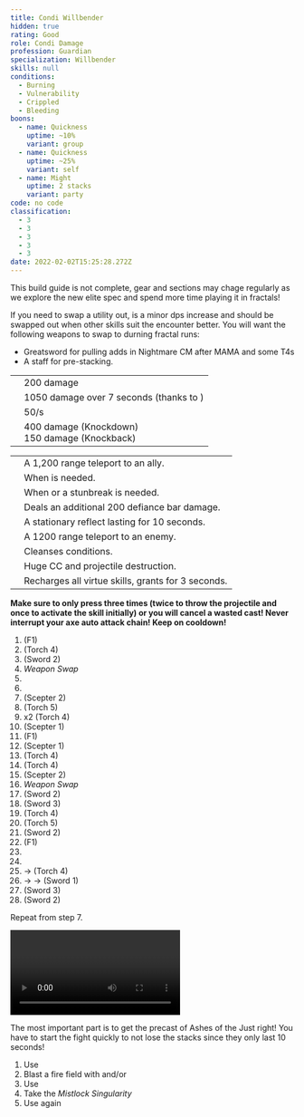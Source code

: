 ```yaml
---
title: Condi Willbender
hidden: true
rating: Good
role: Condi Damage
profession: Guardian
specialization: Willbender
skills: null
conditions:
  - Burning
  - Vulnerability
  - Crippled
  - Bleeding
boons:
  - name: Quickness
    uptime: ~10%
    variant: group
  - name: Quickness
    uptime: ~25%
    variant: self
  - name: Might
    uptime: 2 stacks
    variant: party
code: no code
classification:
  - 3
  - 3
  - 3
  - 3
  - 3
date: 2022-02-02T15:25:28.272Z
---
```


<Warning>

This build guide is not complete, gear and sections may chage regularly as we explore the new elite spec and spend more time playing it in fractals!

</Warning>

<Divider text="Equipment"/>

<CharacterWithAr> 
<Character title="162 Agony Resistance" gear={{
  "profession": "Guardian",
  "weight": "Heavy",
  "gear": [
    "Viper",
    "Viper",
    "Viper",
    "Viper",
    "Viper",
    "Viper",
    "Sinister",
    "Sinister",
    "Viper",
    "Sinister",
    "Sinister",
    "Sinister",
    "Viper",
    "Viper"
  ],
  "attributes": {
    "Health": 12810,
    "Armor": 2514,
    "Power": 2909,
    "Precision": 2085,
    "Toughness": 1243,
    "Vitality": 1000,
    "Ferocity": 300,
    "Condition Damage": 2927,
    "Expertise": 451,
    "Concentration": 243,
    "Healing Power": 0,
    "Agony Resistance": 162,
    "Condition Duration": 0.30066666666666664,
    "Boon Duration": 0.162,
    "Critical Chance": 0.8666666666666666,
    "Critical Damage": 1.7,
    "Burning Duration": 0.7,
    "Maximum Health": 0.10000000000000009,
    "Resolution Duration": 0.25,
    "Effective Power": 8852.398263000001,
    "Power DPS": 9254.625061241817,
    "Bleeding Damage": 333.48375,
    "Bleeding Stacks": 1.4827599999999999,
    "Bleeding DPS": 494.47636514999994,
    "Burning Damage": 1134.654328125,
    "Burning Stacks": 29.3,
    "Burning DPS": 33245.3718140625,
    "Confusion Damage": 392.7875625,
    "Confusion Stacks": 0,
    "Confusion DPS": 0,
    "Poison Damage": 352.89,
    "Poison Stacks": 0,
    "Poison DPS": 0,
    "Torment Damage": 498.20062500000006,
    "Torment Stacks": 1.7298866666666668,
    "Torment DPS": 861.8306185125001,
    "Damage": 43856.303858966814,
    "Effective Health": 64088238.805970155,
    "Survivability": 32581.717745790622,
    "Effective Healing": 390,
    "Healing": 390
  },
  "runeId": 24765,
  "runeName": "Balthazar",
  "infusions": [
    49432,
    49432,
    49432,
    49432,
    49432,
    49432,
    49432,
    49432,
    49432,
    49432,
    49432,
    49432,
    49432,
    49432,
    49432,
    49432,
    49432,
    49432
  ],
    "weapons": {
      "weapon1MainType": "Sword",
      "weapon1MainSigil1Id": 48911,
      "weapon1OffType": "Torch",
      "weapon1OffSigilId": 44944,
      "weapon2MainType": "Scepter",
      "weapon2MainSigil1Id": 24605
    },
  "consumables": {
      "foodId": "91878",
      "utility": "toxic-focusing-crystal",
      "infusion": "Malign +9 Agony Infusion"
  },
  "skills": {
    "healId": 62622,
    "utility1Id": 62565,
    "utility2Id": 9187,
    "utility3Id": 9151,
    "eliteId": 62561
  }
}} 
>

If you need to swap a utility out, <Skill name="Signet of Fire"/> is a minor dps increase and should be swapped out when other skills suit the encounter better.
You will want the following weapons to swap to durning fractal runs:

- Greatsword for pulling adds in Nightmare CM after MAMA and some T4s
- A staff for <Boon name="Might"/> pre-stacking.

</Character> 
</CharacterWithAr>

<Divider text="Build"/>

<Grid>
<GridItem sm="7">
<Traits traits1="Radiance" traits1Selected="Right-Hand Strength,Radiant Fire,Amplified Wrath" traits2="Virtues" traits2Selected="masterofconsecrations,inspiringvirtue,permeatingwrath" traits3="Willbender" traits3Selected="Searing Pact,Restorative Virtues,Tyrants Momentum"/>

<Card title="Defiance Bar Damage">

|                                  |                                                                                |
| -------------------------------- | ------------------------------------------------------------------------------ |
| <Skill name="Hammer of Wisdom"/> | 200 damage                                                                     |
| <Skill name="Sanctuary"/>        | 1050 damage over 7 seconds (thanks to <Trait name="Master of Consecrations"/>) |
| <Skill name="Chains of light"/>  | <Condition name="Immobile"/> 50/s                                              |
| <Skill name="Heavens Palm"/>     | 400 damage (Knockdown) <br/> 150 damage (Knockback)                            |

</Card>
</GridItem>

<GridItem sm="5">
<Card title="Situational Skills">

|                                                        |                                                                                     |
| ------------------------------------------------------ | ----------------------------------------------------------------------------------- |
| <Skill id="9246" size="big" disableText/>              | A 1,200 range teleport to an ally.                                                  |
| <Skill name="Hallowed Ground" size="big" disableText/> | When <Boon name="Stability"/> is needed.                                            |
| <Skill id="9153" size="big" disableText/>              | When <Boon name="Stability"/> or a stunbreak is needed.                             |
| <Skill id="9125" size="big" disableText/>              | Deals an additional 200 defiance bar damage.                                        |
| <Skill id="9251" size="big" disableText/>              | A stationary reflect lasting for 10 seconds.                                        |
| <Skill id="9247" size="big" disableText/>              | A 1200 range teleport to an enemy.                                                  |
| <Skill name="Purging flames" size="big" disableText/>  | Cleanses conditions.                                                                |
| <Skill name="Sanctuary" size="big" disableText/>       | Huge CC and projectile destruction.                                                 |
| <Skill name="renewed focus" size="big" disableText/>   | Recharges all virtue skills, grants <Effect name="Invulnerability"/> for 3 seconds. |

</Card>
</GridItem>
</Grid>

<Divider text="Details"/>

<Divider text="Rotation / Skill usage"/>

<Grid>
<GridItem sm="6">
<Card title="Rotation">

<Warning>

**Make sure to only press <Skill id="9089"/> three times (twice to throw the projectile and once to activate the skill initially) or you will cancel a wasted cast! Never interrupt your axe auto attack chain! Keep <Skill name="purgingflames"/> on cooldown!**
</Warning>

1.  <Skill name="Rushing Justice"/> (F1)
2.  <Skill id="9104"/> (Torch 4)
3.  <Skill name="Symbol of Blades"/> (Sword 2)
4.  _Weapon Swap_
5.  <Skill name="Purging Flames"/>
6.  <Skill name="Whirling Light"/>
7.  <Skill name="Symbol of Punishment"/> (Scepter 2)
8.  <Skill name="Cleansing Flame"/> (Torch 5)
9.  <Skill id="9089"/> x2 (Torch 4)
10. <Skill name="Orb of Wrath"/> (Scepter 1)
11. <Skill name="Rushing Justice"/> (F1)
12. <Skill name="Orb of Wrath"/> (Scepter 1)
13. <Skill id="9104"/> (Torch 4)
14. <Skill id="9089"/> (Torch 4)
15. <Skill name="Symbol of Punishment"/> (Scepter 2)
16. _Weapon Swap_
17. <Skill name="Symbol of Blades"/> (Sword 2)
18. <Skill name="Zealots Defence"/> (Sword 3)
19. <Skill id="9089"/> (Torch 4)
20. <Skill name="Cleansing Flame"/> (Torch 5)
21. <Skill name="Symbol of Blades"/> (Sword 2)
22. <Skill name="Rushing Justice"/> (F1)
23. <Skill name="Purging Flames"/>
24. <Skill name="Whirling Light"/>
25. <Skill id="9104"/> -> <Skill id="9089"/> (Torch 4)
26. <Skill name="Sword of Wrath"/> -> <Skill name="Sword Arc"/> -> <Skill name="Sword Wave"/> (Sword 1)
27. <Skill name="Zealots Defence"/> (Sword 3)
28. <Skill name="Symbol of Blades"/> (Sword 2)

Repeat from step 7.

</Card>
</GridItem>

<GridItem sm="6">
<Card title="Golem rotation">

<Video youtube="" caption=""/>
</Card>

<Card title="Precasting">

<Warning>

The most important part is to get the precast of Ashes of the Just right! You have to start the fight quickly to not lose the stacks since they only last 10 seconds!
</Warning>

1.  Use <Skill name="hallowedground"/>
2.  Blast a fire field with <Skill name="holystrike"/> and/or <Skill name="Hammer of Wisdom"/>
3.  Use <Skill name="Feelmywrath"/>
4.  Take the _Mistlock Singularity_
5.  Use <Skill name="Feelmywrath"/> again

</Card>
</GridItem>
</Grid>
